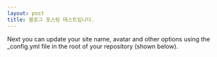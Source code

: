 ```yaml
---
layout: post
title: 블로그 포스팅 테스트입니다.
---
```


Next you can update your site name, avatar and other options using the _config.yml file in the root of your repository (shown below).
